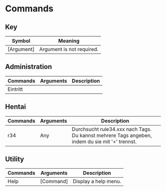 # Commands

## Key 
| Symbol      | Meaning                        |
| ----------- | ------------------------------ |
| [Argument]  | Argument is not required.      |

## Administration
| Commands | Arguments | Description |
| -------- | --------- | ----------- |
| Eintritt |           |             |

## Hentai
| Commands | Arguments | Description                                                                                    |
| -------- | --------- | ---------------------------------------------------------------------------------------------- |
| r34      | Any       | Durchsucht rule34.xxx nach Tags. Du kannst mehrere Tags angeben, indem du sie mit '+' trennst. |

## Utility
| Commands | Arguments | Description          |
| -------- | --------- | -------------------- |
| Help     | [Command] | Display a help menu. |

